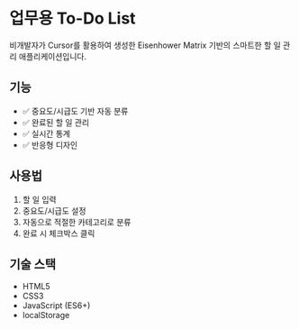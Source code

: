 # 업무용 To-Do List
비개발자가 Cursor를 활용하여 생성한 Eisenhower Matrix 기반의 스마트한 할 일 관리 애플리케이션입니다.


## 기능
- ✅ 중요도/시급도 기반 자동 분류
- ✅ 완료된 할 일 관리
- ✅ 실시간 통계
- ✅ 반응형 디자인

## 사용법
1. 할 일 입력
2. 중요도/시급도 설정
3. 자동으로 적절한 카테고리로 분류
4. 완료 시 체크박스 클릭

## 기술 스택
- HTML5
- CSS3
- JavaScript (ES6+)
- localStorage
